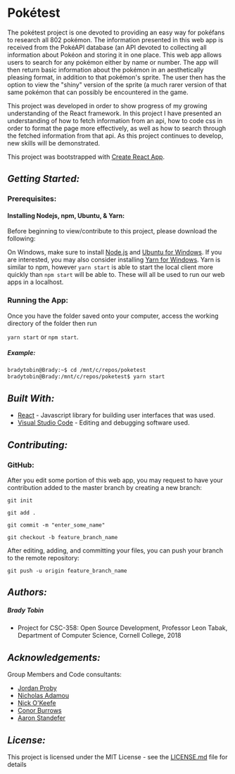 # Pokétest

The pokétest project is one devoted to providing an easy way for pokéfans to research all 802 pokémon. The information presented in this web app is received from the PokéAPI database (an API devoted to collecting all information about Pokéon and storing it in one place. This web app allows users to search for any pokémon either by name or number. The app will then return basic information about the pokémon in an aesthetically pleasing format, in addition to that pokémon's sprite. The user then has the option to view the "shiny" version of the sprite (a much rarer version of that same pokémon that can possibly be encountered in the game.

This project was developed in order to show progress of my growing understanding of the React framework. In this project I have presented an understanding of how to fetch information from an api, how to code css in order to format the page more effectively, as well as how to search through the fetched information from that api. As this project continues to develop, new skills will be demonstrated.

This project was bootstrapped with [Create React App](https://github.com/facebookincubator/create-react-app).

## *Getting Started:*

### Prerequisites:

#### Installing Nodejs, npm, Ubuntu, & Yarn:

Before beginning to view/contribute to this project, please download the following:

On Windows, make sure to install [Node.js](https://www.npmjs.com/get-npm) and [Ubuntu for Windows](https://tutorials.ubuntu.com/tutorial/tutorial-ubuntu-on-windows#0). If you are interested, you may also consider installing [Yarn for Windows](https://yarnpkg.com/lang/en/docs/install/#windows-stable). Yarn is similar to npm, however `yarn start` is able to start the local client more quickly than `npm start` will be able to. These will all be used to run our web apps in a localhost.

### Running the App:

Once you have the folder saved onto your computer, access the working directory of the folder then run

`yarn start` or `npm start`.

##### Example:

```bash
bradytobin@Brady:~$ cd /mnt/c/repos/poketest
bradytobin@Brady:/mnt/c/repos/poketest$ yarn start
```

## *Built With:*

- [React](https://reactjs.org/) - Javascript library for building user interfaces that was used.
- [Visual Studio Code](https://visualstudio.microsoft.com/) - Editing and debugging software used.

## *Contributing:*

### GitHub:

After you edit some portion of this web app, you may request to have your contribution added to the master branch by creating a new branch:

`git init`

`git add .`

`git commit -m "enter_some_name"`

`git checkout -b feature_branch_name`

After editing, adding, and committing your files, you can push your branch to the remote repository:

`git push -u origin feature_branch_name`

## *Authors:*

##### Brady Tobin
- Project for CSC-358: Open Source Development, Professor Leon Tabak, Department of Computer Science, Cornell College, 2018

## *Acknowledgements:*

Group Members and Code consultants:
- [Jordan Proby](https://github.com/jjproby)
- [Nicholas Adamou](https://github.com/nicholasadamou)
- [Nick O'Keefe](https://github.com/theannoyingrobot)
- [Conor Burrows](https://github.com/cgburrows)
- [Aaron Standefer](https://github.com/ajs541)

## *License:*

This project is licensed under the MIT License - see the [LICENSE.md](link/LICENSE.md) file for details
